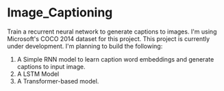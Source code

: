 # Image_Captioning
Train a recurrent neural network to generate captions to images. I'm using Microsoft's COCO 2014 dataset for this project. This project is currently under development. I'm planning to build the following:

1. A Simple RNN model to learn caption word embeddings and generate captions to input image.
2. A LSTM Model
3. A Transformer-based model.
